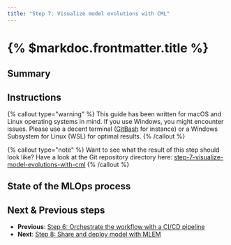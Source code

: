 ```yaml
---
title: "Step 7: Visualize model evolutions with CML"
---
```


# {% $markdoc.frontmatter.title %}

## Summary

## Instructions

{% callout type="warning" %}
This guide has been written for macOS and Linux operating systems in mind. If you use Windows, you might encounter issues. Please use a decent terminal ([GitBash](https://gitforwindows.org/) for instance) or a Windows Subsystem for Linux (WSL) for optimal results.
{% /callout %}

{% callout type="note" %}
Want to see what the result of this step should look like? Have a look at the Git repository directory here: [step-7-visualize-model-evolutions-with-cml](https://github.com/csia-pme/a-guide-to-mlops/tree/main/pages/the-guide/step-7-visualize-model-evolutions-with-cml)
{% /callout %}

## State of the MLOps process

## Next & Previous steps

- **Previous**: [Step 6: Orchestrate the workflow with a CI/CD pipeline](/the-guide/step-8-share-and-deploy-model-with-mlem)
- **Next**: [Step 8: Share and deploy model with MLEM](/the-guide/step-8-share-and-deploy-model-with-mlem)
